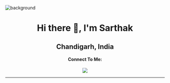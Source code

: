 ![background](image/header.jpeg)
<h1 align='center'> Hi there 👋, I'm Sarthak</h1>

<h2 align='center'>
  Chandigarh, India
</h2>

<h4 align='Center'> Connect To Me:</h4>

<p align='center'>
  <a href=""><img src="https://img.shields.io/badge/linkedin-%230077B5.svg?&style=for-the-badge&logo=linkedin&logoColor=white" /></a><br>
 </p>
  <p align='center'>
</p>


<hr>



<br>
<p align="right">
</p>


